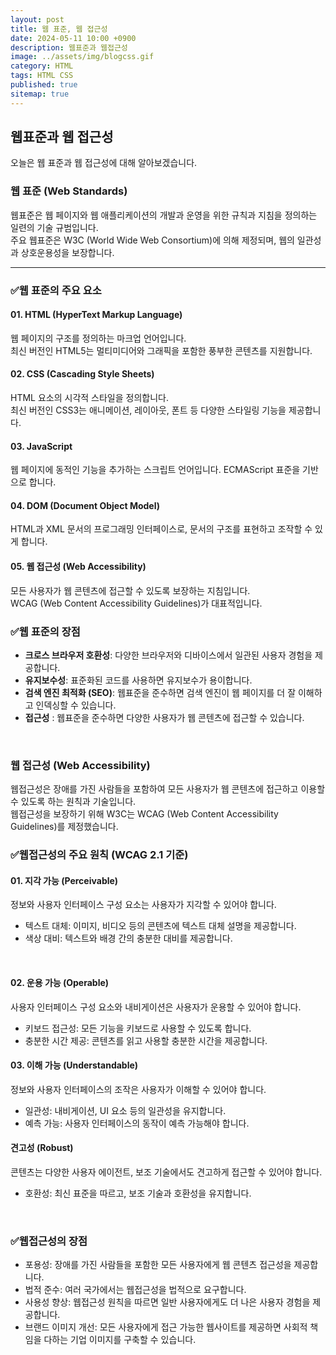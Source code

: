 ```yaml
---
layout: post
title: 웹 표준, 웹 접근성
date: 2024-05-11 10:00 +0900
description: 웹표준과 웹접근성
image: ../assets/img/blogcss.gif
category: HTML
tags: HTML CSS
published: true
sitemap: true
---
```


## 웹표준과 웹 접근성
오늘은 웹 표준과 웹 접근성에 대해 알아보겠습니다.

### 웹 표준  (Web Standards)
웹표준은 웹 페이지와 웹 애플리케이션의 개발과 운영을 위한 규칙과 지침을 정의하는 일련의 기술 규범입니다.<br>
주요 웹표준은 W3C (World Wide Web Consortium)에 의해 제정되며, 웹의 일관성과 상호운용성을 보장합니다.

<hr>

### ✅웹 표준의 주요 요소

#### 01. HTML (HyperText Markup Language)

웹 페이지의 구조를 정의하는 마크업 언어입니다.<br>
최신 버전인 HTML5는 멀티미디어와 그래픽을 포함한 풍부한 콘텐츠를 지원합니다.
<br>

#### 02. CSS (Cascading Style Sheets)
 HTML 요소의 시각적 스타일을 정의합니다.<br>
 최신 버전인 CSS3는 애니메이션, 레이아웃, 폰트 등 다양한 스타일링 기능을 제공합니다.
 <br>

#### 03. JavaScript
웹 페이지에 동적인 기능을 추가하는 스크립트 언어입니다. ECMAScript 표준을 기반으로 합니다.
<br>

#### 04. DOM (Document Object Model)
 HTML과 XML 문서의 프로그래밍 인터페이스로, 문서의 구조를 표현하고 조작할 수 있게 합니다.
 <br>

#### 05. 웹 접근성 (Web Accessibility)
  모든 사용자가 웹 콘텐츠에 접근할 수 있도록 보장하는 지침입니다.<br>
  WCAG (Web Content Accessibility Guidelines)가 대표적입니다.
  <br>

### ✅웹 표준의 장점
  - <b>크로스 브라우저 호환성</b>: 다양한 브라우저와 디바이스에서 일관된 사용자 경험을 제공합니다.
  - <b>유지보수성</b>: 표준화된 코드를 사용하면 유지보수가 용이합니다.
  - <b>검색 엔진 최적화 (SEO)</b>: 웹표준을 준수하면 검색 엔진이 웹 페이지를 더 잘 이해하고 인덱싱할 수 있습니다.
  - <b>접근성</b> : 웹표준을 준수하면 다양한 사용자가 웹 콘텐츠에 접근할 수 있습니다.

<br>

### 웹 접근성 (Web Accessibility)
웹접근성은 장애를 가진 사람들을 포함하여 모든 사용자가 웹 콘텐츠에 접근하고 이용할 수 있도록 하는 원칙과 기술입니다.<br>
 웹접근성을 보장하기 위해 W3C는 WCAG (Web Content Accessibility Guidelines)를 제정했습니다.<br>


### ✅웹접근성의 주요 원칙 (WCAG 2.1 기준)

#### 01. 지각 가능 (Perceivable)
정보와 사용자 인터페이스 구성 요소는 사용자가 지각할 수 있어야 합니다.<br>

- 텍스트 대체: 이미지, 비디오 등의 콘텐츠에 텍스트 대체 설명을 제공합니다.<br>
- 색상 대비: 텍스트와 배경 간의 충분한 대비를 제공합니다.
<br>

#### 02. 운용 가능 (Operable)
사용자 인터페이스 구성 요소와 내비게이션은 사용자가 운용할 수 있어야 합니다.<br>

- 키보드 접근성: 모든 기능을 키보드로 사용할 수 있도록 합니다.
- 충분한 시간 제공: 콘텐츠를 읽고 사용할 충분한 시간을 제공합니다.

#### 03. 이해 가능 (Understandable)
정보와 사용자 인터페이스의 조작은 사용자가 이해할 수 있어야 합니다.<br>

- 일관성: 내비게이션, UI 요소 등의 일관성을 유지합니다.
- 예측 가능: 사용자 인터페이스의 동작이 예측 가능해야 합니다.

#### 견고성 (Robust)
콘텐츠는 다양한 사용자 에이전트, 보조 기술에서도 견고하게 접근할 수 있어야 합니다. <br>

- 호환성: 최신 표준을 따르고, 보조 기술과 호환성을 유지합니다.

<br>

### ✅웹접근성의 장점
- 포용성: 장애를 가진 사람들을 포함한 모든 사용자에게 웹 콘텐츠 접근성을 제공합니다.
- 법적 준수: 여러 국가에서는 웹접근성을 법적으로 요구합니다.
- 사용성 향상: 웹접근성 원칙을 따르면 일반 사용자에게도 더 나은 사용자 경험을 제공합니다.
- 브랜드 이미지 개선: 모든 사용자에게 접근 가능한 웹사이트를 제공하면 사회적 책임을 다하는 기업 이미지를 구축할 수 있습니다.